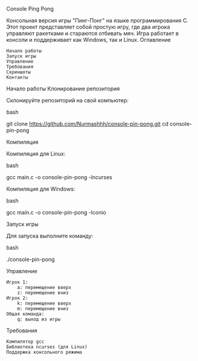 Console Ping Pong

Консольная версия игры "Пинг-Понг" на языке программирования C. Этот проект представляет собой простую игру, где два игрока управляют ракетками и стараются отбивать мяч. Игра работает в консоли и поддерживает как Windows, так и Linux.
Оглавление

    Начало работы
    Запуск игры
    Управление
    Требования
    Скриншоты
    Контакты

Начало работы
Клонирование репозитория

Склонируйте репозиторий на свой компьютер:

bash

git clone https://github.com/Nurmashhh/console-pin-pong.git
cd console-pin-pong

Компиляция

Компиляция для Linux:

bash

gcc main.c -o console-pin-pong -lncurses

Компиляция для Windows:

bash

gcc main.c -o console-pin-pong -lconio

Запуск игры

Для запуска выполните команду:

bash

./console-pin-pong

Управление

    Игрок 1:
        a: перемещение вверх
        z: перемещение вниз
    Игрок 2:
        k: перемещение вверх
        m: перемещение вниз
    Общая команда:
        q: выход из игры

Требования

    Компилятор gcc
    Библиотека ncurses (для Linux)
    Поддержка консольного режима
